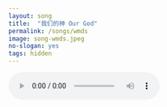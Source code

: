 ```yaml
---
layout: song
title:  "我们的神 Our God"
permalink: /songs/wmds
image: song-wmds.jpeg
no-slogan: yes
tags: hidden
---
```


<audio controls autoplay loop="loop">   
   <source src="https://typora-1259024198.cos.ap-beijing.myqcloud.com/wg-audio/%E6%88%91%E4%BB%AC%E7%9A%84%E7%A5%9E_Our_God.mp3" type="audio/mpeg">   
</audio>

